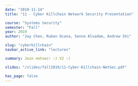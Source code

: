 ```yaml
---
date: "2019-11-14"
title: "11 - Cyber Killchain Network Security Presentation"

course: "Systems Security"
semester: "Fall"
year: 2019
author: "Jay Chen, Ruben Ocana, Senna Alsadam, Andrew Shi"

slug: "cyberkillchain"
navbar_active_link: "lectures"

summary: Join netsec! :) V2 :) 

slides: "/slides/fall2019/11-Cyber-Killchain-NetSec.pdf"

has_page: false
---
```

